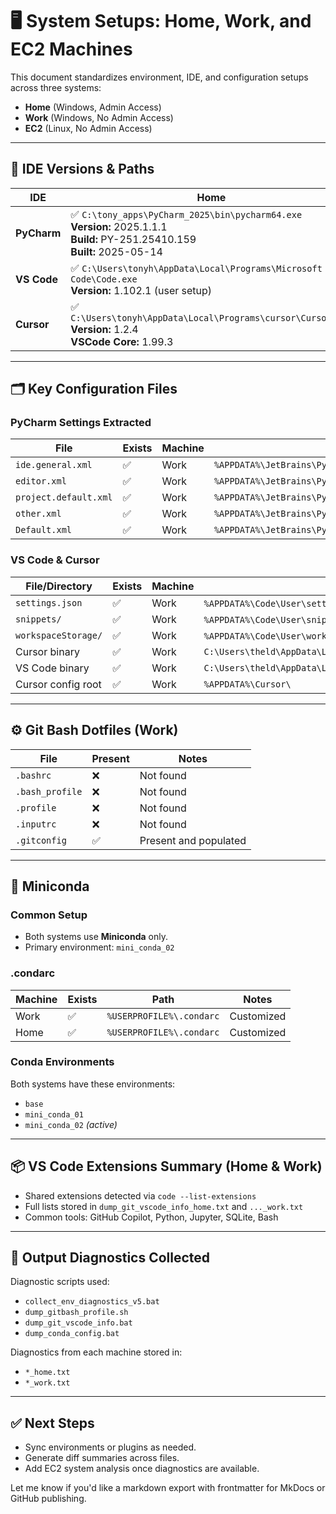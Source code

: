 # 🖥️ System Setups: Home, Work, and EC2 Machines

This document standardizes environment, IDE, and configuration setups across three systems:

- **Home** (Windows, Admin Access)
- **Work** (Windows, No Admin Access)
- **EC2** (Linux, No Admin Access)

---

## 🧭 IDE Versions & Paths

| IDE         | Home                                                                                                                               | Work                                                                                                               | EC2 |
|-------------|------------------------------------------------------------------------------------------------------------------------------------|--------------------------------------------------------------------------------------------------------------------|-----|
| **PyCharm** | ✅ `C:\tony_apps\PyCharm_2025\bin\pycharm64.exe`<br>**Version:** 2025.1.1.1<br>**Build:** PY-251.25410.159<br>**Built:** 2025-05-14 | ✅ Installed (location not exact)<br>**Version:** 2025.1.3.1<br>**Build:** PY-251.26927.90<br>**Built:** 2025-07-10 | N/A |
| **VS Code** | ✅ `C:\Users\tonyh\AppData\Local\Programs\Microsoft VS Code\Code.exe`<br>**Version:** 1.102.1 (user setup)                          | ✅ `C:\Users\theld\AppData\Local\Programs\Microsoft VS Code\Code.exe`<br>**Version:** 1.100.2 (system setup)        | N/A |
| **Cursor**  | ✅ `C:\Users\tonyh\AppData\Local\Programs\cursor\Cursor.exe`<br>**Version:** 1.2.4<br>**VSCode Core:** 1.99.3                       | ✅ `C:\Users\theld\AppData\Local\Programs\cursor\Cursor.exe`<br>**Version:** 1.2.4<br>**VSCode Core:** 1.99.3       | N/A |

---

## 🗂️ Key Configuration Files

### PyCharm Settings Extracted

| File                  | Exists | Machine | Path                                                            |
|-----------------------|--------|---------|-----------------------------------------------------------------|
| `ide.general.xml`     | ✅      | Work    | `%APPDATA%\JetBrains\PyCharm2025.1\options\ide.general.xml`     |
| `editor.xml`          | ✅      | Work    | `%APPDATA%\JetBrains\PyCharm2025.1\options\editor.xml`          |
| `project.default.xml` | ✅      | Work    | `%APPDATA%\JetBrains\PyCharm2025.1\options\project.default.xml` |
| `other.xml`           | ✅      | Work    | `%APPDATA%\JetBrains\PyCharm2025.1\options\other.xml`           |
| `Default.xml`         | ✅      | Work    | `%APPDATA%\JetBrains\PyCharm2025.1\codestyles\Default.xml`      |

### VS Code & Cursor

| File/Directory      | Exists | Machine | Path                                                                        |
|---------------------|--------|---------|-----------------------------------------------------------------------------|
| `settings.json`     | ✅      | Work    | `%APPDATA%\Code\User\settings.json` (basic config)                          |
| `snippets/`         | ✅      | Work    | `%APPDATA%\Code\User\snippets\` (empty)                                     |
| `workspaceStorage/` | ✅      | Work    | `%APPDATA%\Code\User\workspaceStorage\` (used)                              |
| Cursor binary       | ✅      | Work    | `C:\Users\theld\AppData\Local\Programs\cursor\resources\app\bin\cursor.cmd` |
| VS Code binary      | ✅      | Work    | `C:\Users\theld\AppData\Local\Programs\Microsoft VS Code\Code.exe`          |
| Cursor config root  | ✅      | Work    | `%APPDATA%\Cursor\`                                                         |

---

## ⚙️ Git Bash Dotfiles (Work)

| File            | Present | Notes                 |
|-----------------|---------|-----------------------|
| `.bashrc`       | ❌       | Not found             |
| `.bash_profile` | ❌       | Not found             |
| `.profile`      | ❌       | Not found             |
| `.inputrc`      | ❌       | Not found             |
| `.gitconfig`    | ✅       | Present and populated |

---

## 🐍 Miniconda

### Common Setup

- Both systems use **Miniconda** only.
- Primary environment: `mini_conda_02`

### .condarc

| Machine | Exists | Path                     | Notes      |
|---------|--------|--------------------------|------------|
| Work    | ✅      | `%USERPROFILE%\.condarc` | Customized |
| Home    | ✅      | `%USERPROFILE%\.condarc` | Customized |

### Conda Environments

Both systems have these environments:

- `base`
- `mini_conda_01`
- `mini_conda_02` *(active)*

---

## 📦 VS Code Extensions Summary (Home & Work)

- Shared extensions detected via `code --list-extensions`
- Full lists stored in `dump_git_vscode_info_home.txt` and `..._work.txt`
- Common tools: GitHub Copilot, Python, Jupyter, SQLite, Bash

---

## 📁 Output Diagnostics Collected

Diagnostic scripts used:

- `collect_env_diagnostics_v5.bat`
- `dump_gitbash_profile.sh`
- `dump_git_vscode_info.bat`
- `dump_conda_config.bat`

Diagnostics from each machine stored in:

- `*_home.txt`
- `*_work.txt`

---

## ✅ Next Steps

- Sync environments or plugins as needed.
- Generate diff summaries across files.
- Add EC2 system analysis once diagnostics are available.

Let me know if you'd like a markdown export with frontmatter for MkDocs or GitHub publishing.
